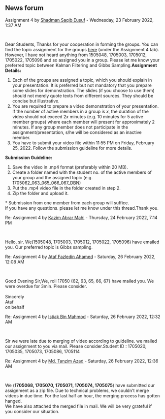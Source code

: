 <h2>News forum</h2><a href="https://moodle.cse.buet.ac.bd/user/view.php?id=1531&course=648"></a>
Assignment 4
by <a href="https://moodle.cse.buet.ac.bd/user/view.php?id=1531&course=648">Shadman Saqib Eusuf</a> - Wednesday, 23 February 2022, 1:37 AM


 

Dear Students, Thanks for your cooperation in forming the groups. You can find the topic assignment for the groups <a href="https://docs.google.com/spreadsheets/d/1eaaYnvSug5FTneJkCJ0v03caPyBtxlCN7AQ4wH4481k/edit?usp=sharing">here</a> (under the Assignment 4 tab). However, I have not heard anything from 1505048, 1705003, 1705012, 1705022, 1705096 and so assigned you in a group. Please let me know your preferred topic between Kalman Filtering and Gibbs Sampling.<b>Assignment Details:</b><ol><li>Each of the groups are assigned a topic, which you should explain in your presentation. It is preferred but not mandatory that you prepare some slides for demonstration. The slides (if you choose to use them) should not merely quote texts from different sources. They should be concise but illustrative.</li><li>You are required to prepare a video demonstration of your presentation. If the number of active members in a group is *x*, the duration of the video should not exceed 2*x* minutes (e.g. 10 minutes for 5 active member groups) where each member will present for approximately 2 minutes. If any group member does not participate in the assignment/presentation, s/he will be considered as an inactive member. </li><li>You have to submit your video file within 11:55 PM on Friday, February 25, 2022. Follow the submission guideline for more details.</li></ol><b>Submission Guideline:</b><ol><li>Save the video in .mp4 format (preferably within 20 MB).</li><li>Create a folder named with the student no. of the active members of your group and the assigned topic (e.g. 1705062_063_065_066_067_DBN)</li><li>Put the .mp4 video file in the folder created in step 2.</li><li>Zip the folder and upload it.</li></ol>* Submission from one member from each group will suffice.<br />If you have any questions. please let me know under this thread.Thank you.





<a href="https://moodle.cse.buet.ac.bd/user/view.php?id=1471&course=648"></a>
Re: Assignment 4
by <a href="https://moodle.cse.buet.ac.bd/user/view.php?id=1471&course=648">Kazim Abrar Mahi</a> - Thursday, 24 February 2022, 7:14 PM


 

Hello, sir. We(1505048, 1705003, 1705012, 1705022, 1705096) have emailed you. Our preferred topic is Gibbs sampling. 







<a href="https://moodle.cse.buet.ac.bd/user/view.php?id=1451&course=648"></a>
Re: Assignment 4
by <a href="https://moodle.cse.buet.ac.bd/user/view.php?id=1451&course=648">Ataf Fazledin Ahamed</a> - Saturday, 26 February 2022, 12:08 AM


 

Good Evening Sir,We, roll 17050 {62, 63, 65, 66, 67} have mailed you. We were overdue for 3min. Please consider.<br /><br />Sincerely<br />Ataf<br />on behalf







<a href="https://moodle.cse.buet.ac.bd/user/view.php?id=1401&course=648"></a>
Re: Assignment 4
by <a href="https://moodle.cse.buet.ac.bd/user/view.php?id=1401&course=648">Istiak Bin Mahmod</a> - Saturday, 26 February 2022, 12:32 AM


 

Sir we were late due to merging of video according to guideline. we mailed our assignment to you via mail. Please consider.Student ID : 1705020, 1705035, 1705073, 1705086, 1705114







<a href="https://moodle.cse.buet.ac.bd/user/view.php?id=1434&course=648"></a>
Re: Assignment 4
by <a href="https://moodle.cse.buet.ac.bd/user/view.php?id=1434&course=648">Md. Tanzim Azad</a> - Saturday, 26 February 2022, 12:36 AM


 

We (<b>1705068, 1705070, 1705071, 1705074, 1705075</b>) have submitted our assignment as a zip file. Due to technical problems, we couldn't merge videos in due time. For the last half an hour, the merging process has gotten hanged. 
<br />
We have also attached the merged file in mail. We will be very grateful if you consider our situation.









